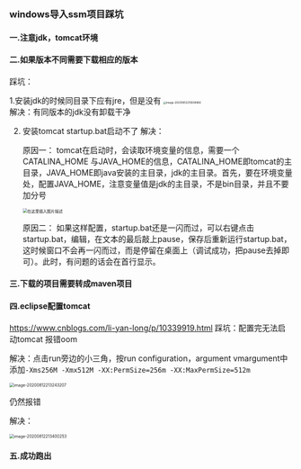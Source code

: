 ### windows导入ssm项目踩坑 

#### 一.注意jdk，tomcat环境
#### 二.如果版本不同需要下载相应的版本

踩坑：
		

1.安装jdk的时候同目录下应有jre，但是没有
<img src="/Users/wujiyan/Library/Application Support/typora-user-images/image-20200812210938966.png" alt="image-20200812210938966" style="zoom:33%;" />		
​		解决：有同版本的jdk没有卸载干净

2. 安装tomcat  startup.bat启动不了 
		解决： 
	
	原因一：
	tomcat在启动时，会读取环境变量的信息，需要一个CATALINA_HOME 与JAVA_HOME的信息，CATALINA_HOME即tomcat的主目录，JAVA_HOME即java安装的主目录，jdk的主目录。首先，要在环境变量处，配置JAVA_HOME，注意变量值是jdk的主目录，不是bin目录，并且不要加分号
	
	<img src="https://img-blog.csdnimg.cn/20190619152316584.png" alt="在这里插入图片描述" style="zoom:50%;" />
			
	原因二：
	如果这样配置，startup.bat还是一闪而过，可以右键点击startup.bat，编辑，在文本的最后敲上pause，保存后重新运行startup.bat，这时候窗口不会再一闪而过，而是停留在桌面上（调试成功，把pause去掉即可）。此时，有问题的话会在首行显示。
	
	

#### 三.下载的项目需要转成maven项目

#### 四.eclipse配置tomcat

https://www.cnblogs.com/li-yan-long/p/10339919.html
踩坑：配置完无法启动tomcat 报错oom

解决：点击run旁边的小三角，按run configuration，argument vmargument中添加`-Xms256M -Xmx512M -XX:PermSize=256m -XX:MaxPermSize=512m`

<img src="/Users/wujiyan/Library/Application Support/typora-user-images/image-20200812213243207.png" alt="image-20200812213243207" style="zoom:50%;" />

仍然报错

解决：

<img src="/Users/wujiyan/Library/Application Support/typora-user-images/image-20200812213400253.png" alt="image-20200812213400253" style="zoom:50%;" />

#### 五.成功跑出